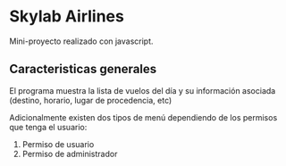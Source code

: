 # Skylab Airlines

Mini-proyecto realizado con javascript. 

## Caracteristicas generales

El programa muestra la lista de vuelos del día y su información asociada (destino, horario, lugar de procedencia, etc)

Adicionalmente existen dos tipos de menú dependiendo de los permisos que tenga el usuario:

1. Permiso de usuario
2. Permiso de administrador
